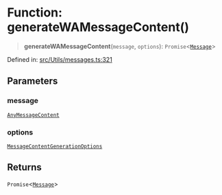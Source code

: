 # Function: generateWAMessageContent()

> **generateWAMessageContent**(`message`, `options`): `Promise`\<[`Message`](../namespaces/proto/classes/Message.md)\>

Defined in: [src/Utils/messages.ts:321](https://github.com/Fokusdotid/Baileys/blob/6a8e2076fa4119b2d5152250d579a4fbed394533/src/Utils/messages.ts#L321)

## Parameters

### message

[`AnyMessageContent`](../type-aliases/AnyMessageContent.md)

### options

[`MessageContentGenerationOptions`](../type-aliases/MessageContentGenerationOptions.md)

## Returns

`Promise`\<[`Message`](../namespaces/proto/classes/Message.md)\>
